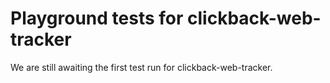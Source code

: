 # Playground tests for clickback-web-tracker
We are still awaiting the first test run for clickback-web-tracker.
